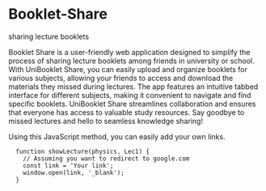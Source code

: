 # Booklet-Share
sharing lecture booklets

Booklet Share is a user-friendly web application designed to simplify the process of sharing lecture booklets among friends in university or school. With UniBooklet Share, you can easily upload and organize booklets for various subjects, allowing your friends to access and download the materials they missed during lectures. The app features an intuitive tabbed interface for different subjects, making it convenient to navigate and find specific booklets. UniBooklet Share streamlines collaboration and ensures that everyone has access to valuable study resources. Say goodbye to missed lectures and hello to seamless knowledge sharing!

Using this JavaScript method, you can easily add your own links.
```
  function showLecture(physics, Lec1) {
    // Assuming you want to redirect to google.com
    const link = 'Your link';
    window.open(link, '_blank');
  }
```
